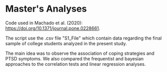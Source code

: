 # Master's Analyses

Code used in Machado et al. (2020): https://doi.org/10.1371/journal.pone.0228661.

The script use the .csv file "S1_File" which contain data regarding the final sample of college students analyzed in the present study.

The main idea was to observe the association of coping strategies and PTSD symptoms.
We also compared the frequentist and bayesian approaches to the correlation tests and linear regression analyses.
